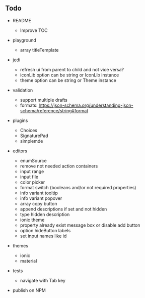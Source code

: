 ## Todo

- README
  - Improve TOC

- playground
  - array titleTemplate

- jedi
  - refresh ui from parent to child and not vice versa?
  - iconLib option can be string or IconLib instance
  - theme option can be string or Theme instance

- validation
  - support multiple drafts
  - formats: https://json-schema.org/understanding-json-schema/reference/string#format

- plugins
  - Choices
  - SignaturePad
  - simplemde

- editors
  - enumSource
  - remove not needed action containers
  - input range
  - input file
  - color picker
  - format switch (booleans and/or not required properties)
  - info variant tooltip
  - info variant popover
  - array copy button
  - append descriptions if set and not hidden
  - type hidden description
  - ionic theme
  - property already exist message box or disable add button
  - option hideButton labels
  - set input names like id

- themes
  - ionic
  - material

- tests
  - navigate with Tab key

- publish on NPM
